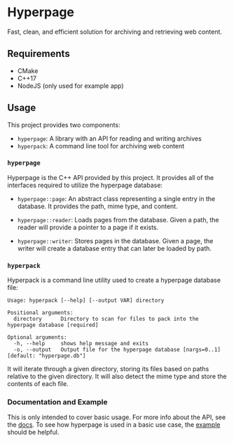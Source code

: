 # Hyperpage

Fast, clean, and efficient solution for archiving and retrieving web content.

## Requirements

+ CMake
+ C++17
+ NodeJS (only used for example app)

## Usage

This project provides two components:

+ `hyperpage`: A library with an API for reading and writing archives
+ `hyperpack`: A command line tool for archiving web content

### `hyperpage`

Hyperpage is the C++ API provided by this project. It provides all of 
the interfaces required to utilize the hyperpage database:

+ `hyperpage::page`: An abstract class representing a single entry in 
the database. It provides the path, mime type, and content.

+ `hyperpage::reader`: Loads pages from the database. Given a path,
the reader will provide a pointer to a page if it exists.

+ `hyperpage::writer`: Stores pages in the database. Given a page, the
writer will create a database entry that can later be loaded by path.

### `hyperpack`

Hyperpack is a command line utility used to create a hyperpage database 
file:

```
Usage: hyperpack [--help] [--output VAR] directory

Positional arguments:
  directory      Directory to scan for files to pack into the hyperpage database [required]

Optional arguments:
  -h, --help     shows help message and exits
  -o, --output   Output file for the hyperpage database [nargs=0..1] [default: "hyperpage.db"]
```

It will iterate through a given directory, storing its files based on 
paths relative to the given directory. It will also detect the mime
type and store the contents of each file.

### Documentation and Example

This is only intended to cover basic usage. For more info about the API,
see the [docs](https://maxtek6.github.io/docs/hyperpage). To see how hyperpage is used in a basic use case, the [example](https://github.com/maxtek6/hyperpage/tree/master/example) should be helpful. 